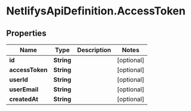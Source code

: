 # NetlifysApiDefinition.AccessToken

## Properties
Name | Type | Description | Notes
------------ | ------------- | ------------- | -------------
**id** | **String** |  | [optional] 
**accessToken** | **String** |  | [optional] 
**userId** | **String** |  | [optional] 
**userEmail** | **String** |  | [optional] 
**createdAt** | **String** |  | [optional] 



